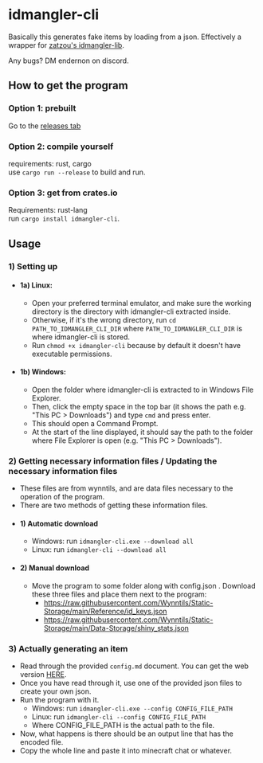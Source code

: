 # idmangler-cli
Basically this generates fake items by loading from a json. Effectively a wrapper for [zatzou's idmangler-lib](https://github.com/Zatzou/idmangler-lib).

Any bugs? DM endernon on discord.


## How to get the program
### Option 1: prebuilt
Go to the [releases tab](https://git.frfrnocap.men/endernon/idmangler-cli/releases)
### Option 2: compile yourself
requirements: rust, cargo  
use `cargo run --release` to build and run.  
### Option 3: get from crates.io
Requirements: rust-lang  
run `cargo install idmangler-cli`.

## Usage

### 1) Setting up
- #### 1a) Linux:
  - Open your preferred terminal emulator, and make sure the working directory is the directory with idmangler-cli extracted inside.
  - Otherwise, if it's the wrong directory, run `cd PATH_TO_IDMANGLER_CLI_DIR` where `PATH_TO_IDMANGLER_CLI_DIR` is where idmangler-cli is stored.
  - Run `chmod +x idmangler-cli` because by default it doesn't have executable permissions.
- #### 1b) Windows:
  - Open the folder where idmangler-cli is extracted to in Windows File Explorer. 
  - Then, click the empty space in the top bar (it shows the path e.g. "This PC > Downloads") and type `cmd` and press enter.
  - This should open a Command Prompt.
  - At the start of the line displayed, it should say the path to the folder where File Explorer is open (e.g. "This PC > Downloads").
### 2) Getting necessary information files / Updating the necessary information files
- These files are from wynntils, and are data files necessary to the operation of the program. 
- There are two methods of getting these information files.
- #### 1) Automatic download
  - Windows: run `idmangler-cli.exe --download all`
  - Linux: run `idmangler-cli --download all`
- #### 2) Manual download
  - Move the program to some folder along with config.json . Download these three files and place them next to the program:  
    - https://raw.githubusercontent.com/Wynntils/Static-Storage/main/Reference/id_keys.json  
    - https://raw.githubusercontent.com/Wynntils/Static-Storage/main/Data-Storage/shiny_stats.json
### 3) Actually generating an item
- Read through the provided `config.md` document. You can get the web version [HERE](https://git.frfrnocap.men/endernon/idmangler-cli/src/branch/main/config.md).
- Once you have read through it, use one of the provided json files to create your own json.
- Run the program with it.
  - Windows: run `idmangler-cli.exe --config CONFIG_FILE_PATH` 
  - Linux: run `idmangler-cli --config CONFIG_FILE_PATH`
  - Where CONFIG_FILE_PATH is the actual path to the file.
- Now, what happens is there should be an output line that has the encoded file.
- Copy the whole line and paste it into minecraft chat or whatever.